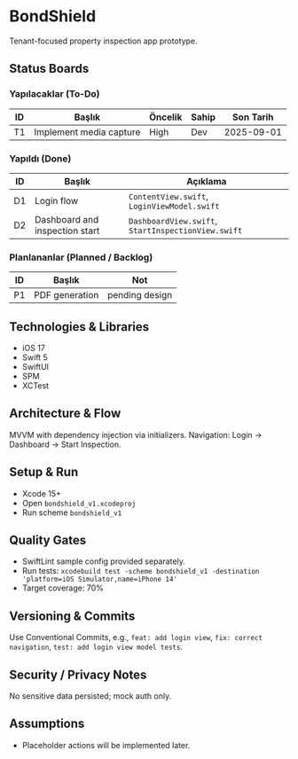 # BondShield

Tenant-focused property inspection app prototype.

## Status Boards

### Yapılacaklar (To-Do)
| ID | Başlık | Öncelik | Sahip | Son Tarih |
|----|--------|---------|-------|-----------|
| T1 | Implement media capture | High | Dev | 2025-09-01 |

### Yapıldı (Done)
| ID | Başlık | Açıklama |
|----|--------|----------|
| D1 | Login flow | `ContentView.swift`, `LoginViewModel.swift` |
| D2 | Dashboard and inspection start | `DashboardView.swift`, `StartInspectionView.swift` |

### Planlananlar (Planned / Backlog)
| ID | Başlık | Not |
|----|--------|-----|
| P1 | PDF generation | pending design |

## Technologies & Libraries
- iOS 17
- Swift 5
- SwiftUI
- SPM
- XCTest

## Architecture & Flow
MVVM with dependency injection via initializers. Navigation: Login -> Dashboard -> Start Inspection.

## Setup & Run
- Xcode 15+
- Open `bondshield_v1.xcodeproj`
- Run scheme `bondshield_v1`

## Quality Gates
- SwiftLint sample config provided separately.
- Run tests: `xcodebuild test -scheme bondshield_v1 -destination 'platform=iOS Simulator,name=iPhone 14'`
- Target coverage: 70%

## Versioning & Commits
Use Conventional Commits, e.g., `feat: add login view`, `fix: correct navigation`, `test: add login view model tests`.

## Security / Privacy Notes
No sensitive data persisted; mock auth only.

## Assumptions
- Placeholder actions will be implemented later.

